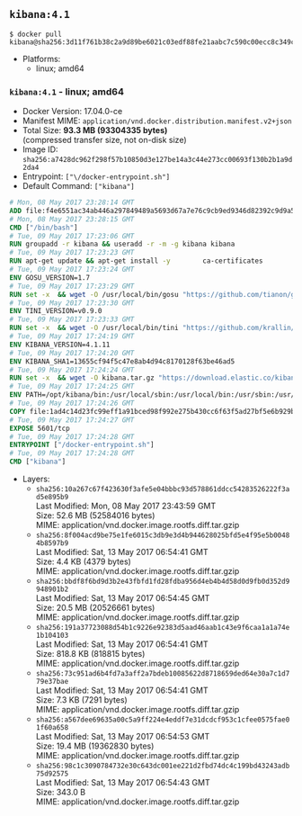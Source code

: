 ## `kibana:4.1`

```console
$ docker pull kibana@sha256:3d11f761b38c2a9d89be6021c03edf88fe21aabc7c590c00ecc8c349c75d6cfa
```

-	Platforms:
	-	linux; amd64

### `kibana:4.1` - linux; amd64

-	Docker Version: 17.04.0-ce
-	Manifest MIME: `application/vnd.docker.distribution.manifest.v2+json`
-	Total Size: **93.3 MB (93304335 bytes)**  
	(compressed transfer size, not on-disk size)
-	Image ID: `sha256:a7428dc962f298f57b10850d3e127be14a3c44e273cc00693f130b2b1a9d2da4`
-	Entrypoint: `["\/docker-entrypoint.sh"]`
-	Default Command: `["kibana"]`

```dockerfile
# Mon, 08 May 2017 23:28:14 GMT
ADD file:f4e6551ac34ab446a297849489a5693d67a7e76c9cb9ed9346d82392c9d9a5fe in / 
# Mon, 08 May 2017 23:28:15 GMT
CMD ["/bin/bash"]
# Tue, 09 May 2017 17:23:06 GMT
RUN groupadd -r kibana && useradd -r -m -g kibana kibana
# Tue, 09 May 2017 17:23:23 GMT
RUN apt-get update && apt-get install -y 		ca-certificates 		wget 		libfontconfig 		libfreetype6 	--no-install-recommends && rm -rf /var/lib/apt/lists/*
# Tue, 09 May 2017 17:23:24 GMT
ENV GOSU_VERSION=1.7
# Tue, 09 May 2017 17:23:29 GMT
RUN set -x 	&& wget -O /usr/local/bin/gosu "https://github.com/tianon/gosu/releases/download/$GOSU_VERSION/gosu-$(dpkg --print-architecture)" 	&& wget -O /usr/local/bin/gosu.asc "https://github.com/tianon/gosu/releases/download/$GOSU_VERSION/gosu-$(dpkg --print-architecture).asc" 	&& export GNUPGHOME="$(mktemp -d)" 	&& gpg --keyserver ha.pool.sks-keyservers.net --recv-keys B42F6819007F00F88E364FD4036A9C25BF357DD4 	&& gpg --batch --verify /usr/local/bin/gosu.asc /usr/local/bin/gosu 	&& rm -r "$GNUPGHOME" /usr/local/bin/gosu.asc 	&& chmod +x /usr/local/bin/gosu 	&& gosu nobody true
# Tue, 09 May 2017 17:23:30 GMT
ENV TINI_VERSION=v0.9.0
# Tue, 09 May 2017 17:23:33 GMT
RUN set -x 	&& wget -O /usr/local/bin/tini "https://github.com/krallin/tini/releases/download/$TINI_VERSION/tini" 	&& wget -O /usr/local/bin/tini.asc "https://github.com/krallin/tini/releases/download/$TINI_VERSION/tini.asc" 	&& export GNUPGHOME="$(mktemp -d)" 	&& gpg --keyserver ha.pool.sks-keyservers.net --recv-keys 6380DC428747F6C393FEACA59A84159D7001A4E5 	&& gpg --batch --verify /usr/local/bin/tini.asc /usr/local/bin/tini 	&& rm -r "$GNUPGHOME" /usr/local/bin/tini.asc 	&& chmod +x /usr/local/bin/tini 	&& tini -h
# Tue, 09 May 2017 17:24:19 GMT
ENV KIBANA_VERSION=4.1.11
# Tue, 09 May 2017 17:24:20 GMT
ENV KIBANA_SHA1=13655cf94f5c47e8ab4d94c8170128f63be46ad5
# Tue, 09 May 2017 17:24:24 GMT
RUN set -x 	&& wget -O kibana.tar.gz "https://download.elastic.co/kibana/kibana/kibana-${KIBANA_VERSION}-linux-x64.tar.gz" 	&& echo "${KIBANA_SHA1} *kibana.tar.gz" | sha1sum -c - 	&& mkdir -p /opt/kibana 	&& tar -xz --strip-components=1 -C /opt/kibana -f kibana.tar.gz 	&& chown -R kibana:kibana /opt/kibana 	&& rm kibana.tar.gz 		&& sed -ri "s!^(\#\s*)?(elasticsearch_url:).*!\2 'http://elasticsearch:9200'!" /opt/kibana/config/kibana.yml 	&& grep -q 'elasticsearch:9200' /opt/kibana/config/kibana.yml
# Tue, 09 May 2017 17:24:25 GMT
ENV PATH=/opt/kibana/bin:/usr/local/sbin:/usr/local/bin:/usr/sbin:/usr/bin:/sbin:/bin
# Tue, 09 May 2017 17:24:26 GMT
COPY file:1ad4c14d23fc99eff1a91bced98f992e275b430cc6f63f5ad27bf5e6b929be00 in / 
# Tue, 09 May 2017 17:24:27 GMT
EXPOSE 5601/tcp
# Tue, 09 May 2017 17:24:28 GMT
ENTRYPOINT ["/docker-entrypoint.sh"]
# Tue, 09 May 2017 17:24:28 GMT
CMD ["kibana"]
```

-	Layers:
	-	`sha256:10a267c67f423630f3afe5e04bbbc93d578861ddcc54283526222f3ad5e895b9`  
		Last Modified: Mon, 08 May 2017 23:43:59 GMT  
		Size: 52.6 MB (52584016 bytes)  
		MIME: application/vnd.docker.image.rootfs.diff.tar.gzip
	-	`sha256:8f004acd9be75e1fe6015c3db9e3d4b944628025bfd5e4f95e5b00484b8597b9`  
		Last Modified: Sat, 13 May 2017 06:54:41 GMT  
		Size: 4.4 KB (4379 bytes)  
		MIME: application/vnd.docker.image.rootfs.diff.tar.gzip
	-	`sha256:bbdf8f6bd9d3b2e43fbfd1fd28fdba956d4eb4b4d58d0d9fb0d352d9948901b2`  
		Last Modified: Sat, 13 May 2017 06:54:45 GMT  
		Size: 20.5 MB (20526661 bytes)  
		MIME: application/vnd.docker.image.rootfs.diff.tar.gzip
	-	`sha256:191a37723088d54b1c9226e92383d5aad46aab1c43e9f6caa1a1a74e1b104103`  
		Last Modified: Sat, 13 May 2017 06:54:41 GMT  
		Size: 818.8 KB (818815 bytes)  
		MIME: application/vnd.docker.image.rootfs.diff.tar.gzip
	-	`sha256:73c951ad6b4fd7a3aff2a7bdeb10085622d8718659ded64e30a7c1d779e37bae`  
		Last Modified: Sat, 13 May 2017 06:54:41 GMT  
		Size: 7.3 KB (7291 bytes)  
		MIME: application/vnd.docker.image.rootfs.diff.tar.gzip
	-	`sha256:a567dee69635a00c5a9ff224e4eddf7e31dcdcf953c1cfee0575fae01f60a658`  
		Last Modified: Sat, 13 May 2017 06:54:53 GMT  
		Size: 19.4 MB (19362830 bytes)  
		MIME: application/vnd.docker.image.rootfs.diff.tar.gzip
	-	`sha256:98c1c3090784732e30c643dc001ee221d2fbd74dc4c199bd43243adb75d92575`  
		Last Modified: Sat, 13 May 2017 06:54:43 GMT  
		Size: 343.0 B  
		MIME: application/vnd.docker.image.rootfs.diff.tar.gzip
